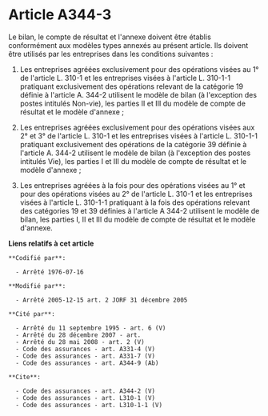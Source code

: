 # Article A344-3

Le bilan, le compte de résultat et l'annexe doivent être établis conformément aux modèles types annexés au présent article.
Ils doivent être utilisés par les entreprises dans les conditions suivantes : 

1. Les entreprises agréées exclusivement pour des opérations visées au 1° de l'article L. 310-1 et les entreprises visées à
l'article L. 310-1-1 pratiquant exclusivement des opérations relevant de la catégorie 19 définie à l'article A. 344-2
utilisent le modèle de bilan (à l'exception des postes intitulés Non-vie), les parties II et III du modèle de compte de
résultat et le modèle d'annexe ; 

2. Les entreprises agréées exclusivement pour des opérations visées aux 2° et 3° de l'article L. 310-1 et les entreprises
visées à l'article L. 310-1-1 pratiquant exclusivement des opérations de la catégorie 39 définie à l'article A. 344-2
utilisent le modèle de bilan (à l'exception des postes intitulés Vie), les parties I et III du modèle de compte de résultat
et le modèle d'annexe ; 

3. Les entreprises agréées à la fois pour des opérations visées au 1° et pour des opérations visées au 2° de l'article L.
310-1 et les entreprises visées à l'article L. 310-1-1 pratiquant à la fois des opérations relevant des catégories 19 et 39
définies à l'article A 344-2 utilisent le modèle de bilan, les parties I, II et III du modèle de compte de résultat et le
modèle d'annexe.

**Liens relatifs à cet article**

	**Codifié par**:

	  - Arrêté 1976-07-16

	**Modifié par**:

	  - Arrêté 2005-12-15 art. 2 JORF 31 décembre 2005

	**Cité par**:

	  - Arrêté du 11 septembre 1995 - art. 6 (V)
	  - Arrêté du 28 décembre 2007 - art.
	  - Arrêté du 28 mai 2008 - art. 2 (V)
	  - Code des assurances - art. A331-4 (V)
	  - Code des assurances - art. A331-7 (V)
	  - Code des assurances - art. A344-9 (Ab)

	**Cite**:

	  - Code des assurances - art. A344-2 (V)
	  - Code des assurances - art. L310-1 (V)
	  - Code des assurances - art. L310-1-1 (V)
